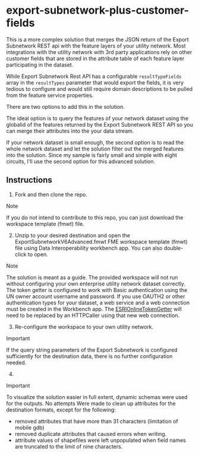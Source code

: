 # export-subnetwork-plus-customer-fields
 
This is a more complex solution that merges the JSON return of the Export Subnetwork REST api with the feature layers of your utility network. Most integrations with the utility network with 3rd party applications rely on other customer fields that are stored in the attribute table of each feature layer participating in the dataset.

While Export Subnetwork Rest API has a configurable ```resultTypeFields``` array in the ```resultTypes``` parameter that would export the fields, it is very tedious to configure and would still require domain descriptions to be pulled from the feature service properties. 

There are two options to add this in the solution. 

The ideal option is to query the features of your network dataset using the globalid of the features returned by the Export Subnetwork REST API so you can merge their attributes into the your data stream. 

If your network dataset is small enough,  the second option is to read the whole network dataset and let the solution filter out the merged features into the solution. Since my sample is fairly small and simple with eight circuits, I'll use the second option for this advanced solution.

## Instructions
1. Fork and then clone the repo. 
> [!NOTE]
> If you do not intend to contribute to this repo, you can just download the workspace template (fmwt) file.
2. Unzip to your desired destination and open the ExportSubnetworkV6Advanced.fmwt FME workspace template (fmwt) file using Data Interoperability workbench app. You can also double-click to open.

> [!NOTE]
> The solution is meant as a guide. The provided workspace will not run without configuring your own enterprise utility network dataset correctly. The token getter is configured to work with Basic authentication using the UN owner account username and password. If you use OAUTH2 or other authentication types for your dataset, a web service and a web connection must be created in the Workbench app. The [ESRIOnlineTokenGetter](https://hub.safe.com/publishers/bruceharold/transformers/esrionlinetokengetter) will need to be replaced by an HTTPCaller using that new web connection. 
3. Re-configure the workspace to your own utility network. 
> [!IMPORTANT]
> If the query string parameters of the Export Subnetwork is configured sufficiently for the destination data, there is no further configuration needed.<br/>

4. 
> [!IMPORTANT]
> To visualize the solution easier in full extent, dynamic schemas were used for the outputs. No attempts Were made to clean up attributes for the destination formats, except for the following:<br/>
>   - removed attributes that have more than 31 characters (limitation of mobile gdb)<br/>
>   - removed duplicate attributes that caused errors when writing.<br/>
>   - attribute values of shapefiles were left unpopulated when field names are truncated to the limit of nine characters.<br/>




